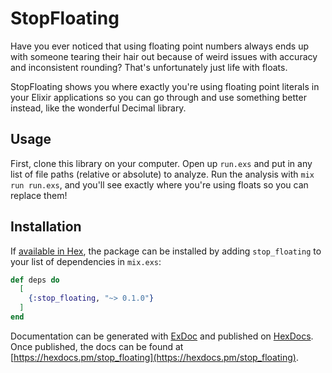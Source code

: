 # StopFloating

Have you ever noticed that using floating point numbers always ends up with
someone tearing their hair out because of weird issues with accuracy and
inconsistent rounding? That's unfortunately just life with floats.

StopFloating shows you where exactly you're using floating point literals in
your Elixir applications so you can go through and use something better instead,
like the wonderful Decimal library.

## Usage

First, clone this library on your computer. Open up `run.exs` and put in
any list of file paths (relative or absolute) to analyze. Run the analysis with
`mix run run.exs`, and you'll see exactly where you're using floats so you can
replace them!

## Installation

If [available in Hex](https://hex.pm/docs/publish), the package can be installed
by adding `stop_floating` to your list of dependencies in `mix.exs`:

```elixir
def deps do
  [
    {:stop_floating, "~> 0.1.0"}
  ]
end
```

Documentation can be generated with [ExDoc](https://github.com/elixir-lang/ex_doc)
and published on [HexDocs](https://hexdocs.pm). Once published, the docs can
be found at [https://hexdocs.pm/stop_floating](https://hexdocs.pm/stop_floating).

